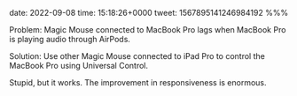 date: 2022-09-08
time: 15:18:26+0000
tweet: 1567895141246984192
%%%

Problem: Magic Mouse connected to MacBook Pro lags when MacBook Pro is playing audio through AirPods.

Solution: Use other Magic Mouse connected to iPad Pro to control the MacBook Pro using Universal Control.

Stupid, but it works. The improvement in responsiveness is enormous.
